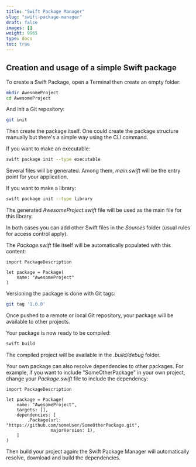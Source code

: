 ```yaml
---
title: "Swift Package Manager"
slug: "swift-package-manager"
draft: false
images: []
weight: 9965
type: docs
toc: true
---
```


## Creation and usage of a simple Swift package
To create a Swift Package, open a Terminal then create an empty folder:

```bash
mkdir AwesomeProject
cd AwesomeProject
```

And init a Git repository:

```bash
git init
```

Then create the package itself. One could create the package structure manually but there's a simple way using the CLI command.

If you want to make an executable:

```bash
swift package init --type executable
```

Several files will be generated. Among them, *main.swift* will be the entry point for your application.

If you want to make a library:

```bash
swift package init --type library
```

The generated *AwesomeProject.swift* file will be used as the main file for this library.

In both cases you can add other Swift files in the *Sources* folder (usual rules for access control apply).

The *Package.swift* file itself will be automatically populated with this content:

    import PackageDescription

    let package = Package(
        name: "AwesomeProject"
    )

Versioning the package is done with Git tags:

```bash
git tag '1.0.0'
```

Once pushed to a remote or local Git repository, your package will be available to other projects. 

Your package is now ready to be compiled:

```bash
swift build
```

The compiled project will be available in the *.build/debug* folder.

Your own package can also resolve dependencies to other packages. For example, if you want to include "SomeOtherPackage" in your own project, change your *Package.swift* file to include the dependency:

    import PackageDescription

    let package = Package(
        name: "AwesomeProject",
        targets: [],
        dependencies: [
            .Package(url: "https://github.com/someUser/SomeOtherPackage.git",
                     majorVersion: 1),
        ]
    )

Then build your project again: the Swift Package Manager will automatically resolve, download and build the dependencies.

